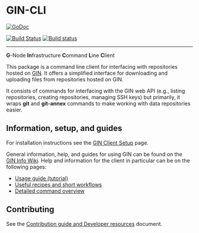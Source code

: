 # GIN-CLI

[![GoDoc](https://godoc.org/github.com/G-Node/gin-cli?status.svg)](http://godoc.org/github.com/G-Node/gin-cli)

[![Build Status](https://travis-ci.org/G-Node/gin-cli.svg?branch=master)](https://travis-ci.org/G-Node/gin-cli)
[![Build status](https://ci.appveyor.com/api/projects/status/gu9peb10f9k8ed3d/branch/master?svg=true)](https://ci.appveyor.com/project/G-Node/gin-cli/branch/master)

---

**G**-Node **In**frastructure **C**ommand **L**ine **C**lient

This package is a command line client for interfacing with repositories hosted on [GIN](https://gin.g-node.org).
It offers a simplified interface for downloading and uploading files from repositories hosted on GIN.

It consists of commands for interfacing with the GIN web API (e.g., listing repositories, creating repositories, managing SSH keys) but primarily, it wraps **git** and **git-annex** commands to make working with data repositories easier.

## Information, setup, and guides
For installation instructions see the [GIN Client Setup](https://gin.g-node.org/G-Node/Info/wiki/GinCliSetup) page.

General information, help, and guides for using GIN can be found on the [GIN Info Wiki](https://gin.g-node.org/G-Node/info/wiki).
Help and information for the client in particular can be on the following pages:
- [Usage guide (tutorial)](https://gin.g-node.org/G-Node/Info/wiki/GinUsageTutorial)
- [Useful recipes and short workflows](https://gin.g-node.org/G-Node/Info/wiki/GinCliRecipes)
- [Detailed command overview](https://gin.g-node.org/G-Node/Info/wiki/GinClientHelp)

## Contributing

See the [Contribution guide and Developer resources](docs/contributing.md) document.
